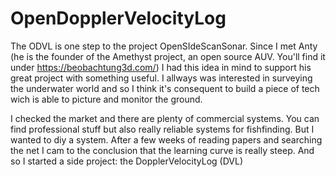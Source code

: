 # OpenDopplerVelocityLog

The ODVL is one step to the project OpenSIdeScanSonar. Since I met Anty (he is the founder of the Amethyst project, an open source AUV. You'll find it under https://beobachtung3d.com/) I had this idea in mind to support his great project with something useful. I allways was  interested in surveying the underwater world and so I think it's  consequent to build a piece of tech wich is able to picture and monitor the ground. 

I checked the market and there are plenty of commercial systems. You can find professional stuff but also really reliable systems for fishfinding. But I wanted to diy a system. After a few weeks of reading papers and searching the net I cam to the conclusion that the learning curve is really steep. And so I started a side project: the DopplerVelocityLog (DVL) 
